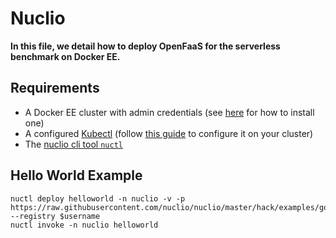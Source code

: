 # Nuclio

**In this file, we detail how to deploy OpenFaaS for the serverless benchmark on Docker EE.**

## Requirements

 - A Docker EE cluster with admin credentials (see [here]() for how to install one)
 - A configured [Kubectl](https://kubernetes.io/docs/tasks/tools/install-kubectl/) (follow [this guide](https://docs.docker.com/ee/ucp/user-access/kubectl/) to configure it on your cluster)
 - The [nuclio cli tool `nuctl`](https://github.com/nuclio/nuclio/releases) 

## Hello World Example

```
nuctl deploy helloworld -n nuclio -v -p https://raw.githubusercontent.com/nuclio/nuclio/master/hack/examples/golang/helloworld/helloworld.go --registry $username
nuctl invoke -n nuclio helloworld
```


